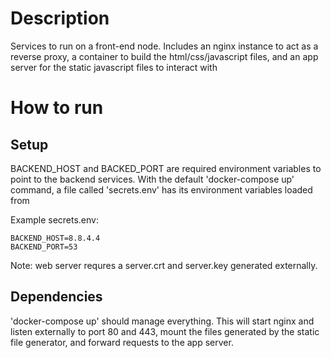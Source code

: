 # Description
Services to run on a front-end node.  Includes an nginx instance to act as a reverse proxy, a container to build the html/css/javascript files, and an app server for the static javascript files to interact with

# How to run
## Setup
BACKEND_HOST and BACKED_PORT are required environment variables to point to the backend services.  With the default 'docker-compose up' command, a file called 'secrets.env' has its environment variables loaded from

Example secrets.env:
```
BACKEND_HOST=8.8.4.4
BACKEND_PORT=53
```

Note: web server requres a server.crt and server.key generated externally.
## Dependencies
'docker-compose up' should manage everything.  This will start nginx and listen externally to port 80 and 443, mount the files generated by the static file generator, and forward requests to the app server.
